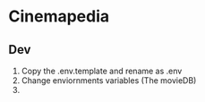 # Cinemapedia

## Dev

1. Copy the .env.template and rename as .env
2. Change enviornments variables (The movieDB)
3. 